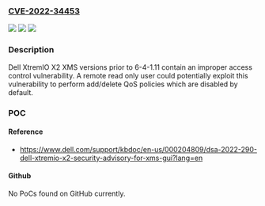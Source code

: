 ### [CVE-2022-34453](https://cve.mitre.org/cgi-bin/cvename.cgi?name=CVE-2022-34453)
![](https://img.shields.io/static/v1?label=Product&message=XtremIO%20X2%20&color=blue)
![](https://img.shields.io/static/v1?label=Version&message=All%20releases%20prior%20to%206.4.1-11%20&color=brightgreen)
![](https://img.shields.io/static/v1?label=Vulnerability&message=CWE-284%3A%20Improper%20Access%20Control&color=brightgreen)

### Description

Dell XtremIO X2 XMS versions prior to 6-4-1.11 contain an improper access control vulnerability. A remote read only user could potentially exploit this vulnerability to perform add/delete QoS policies which are disabled by default.

### POC

#### Reference
- https://www.dell.com/support/kbdoc/en-us/000204809/dsa-2022-290-dell-xtremio-x2-security-advisory-for-xms-gui?lang=en

#### Github
No PoCs found on GitHub currently.

